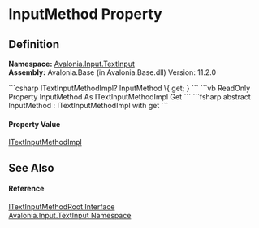 # InputMethod Property




## Definition
**Namespace:** <a href="N_Avalonia_Input_TextInput">Avalonia.Input.TextInput</a>  
**Assembly:** Avalonia.Base (in Avalonia.Base.dll) Version: 11.2.0

<Tabs groupId="api-code-preview">
<TabItem value="csharp" label="C#">
```csharp
ITextInputMethodImpl? InputMethod \{ get; }
```
</TabItem>
<TabItem value="vb" label="VB">
```vb
ReadOnly Property InputMethod As ITextInputMethodImpl
	Get
```
</TabItem>
<TabItem value="fsharp" label="F#">
```fsharp
abstract InputMethod : ITextInputMethodImpl with get
```
</TabItem>
</Tabs>



#### Property Value
<a href="T_Avalonia_Input_TextInput_ITextInputMethodImpl">ITextInputMethodImpl</a>

## See Also


#### Reference
<a href="T_Avalonia_Input_TextInput_ITextInputMethodRoot">ITextInputMethodRoot Interface</a>  
<a href="N_Avalonia_Input_TextInput">Avalonia.Input.TextInput Namespace</a>  
